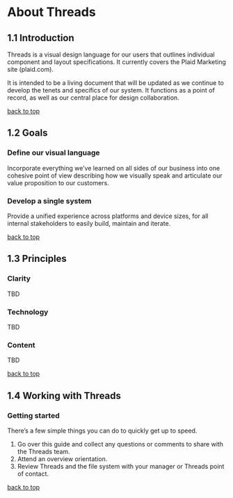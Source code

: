 # About Threads

## 1.1 Introduction

Threads is a visual design language for our users that outlines individual component and layout specifications. It currently covers the Plaid Marketing site (plaid.com).

It is intended to be a living document that will be updated as we continue to develop the tenets and specifics of our system. It functions as a point of record, as well as our central place for design collaboration.

[back to top](#about-threads)

## 1.2 Goals

### Define our visual language
Incorporate everything we’ve learned on all sides of our business into one cohesive point of view describing how we visually speak and articulate our value proposition to our customers.

### Develop a single system
Provide a unified experience across platforms and device sizes, for all internal stakeholders to easily build, maintain and iterate.

[back to top](#about-threads)

## 1.3 Principles

### Clarity
TBD

### Technology
TBD

### Content
TBD

[back to top](#about-threads)

## 1.4 Working with Threads

### Getting started
There’s a few simple things you can do to quickly get up to speed.

1. Go over this guide and collect any questions or comments to share with the Threads team.
2. Attend an overview orientation.
3. Review Threads and the file system with your manager or Threads point of contact.

[back to top](#about-threads)
